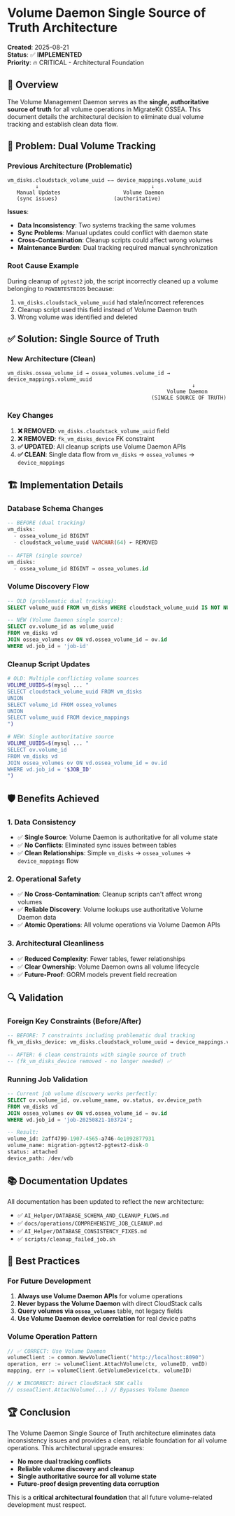 # Volume Daemon Single Source of Truth Architecture

**Created**: 2025-08-21  
**Status**: ✅ **IMPLEMENTED**  
**Priority**: 🔥 CRITICAL - Architectural Foundation

## 🎯 **Overview**

The Volume Management Daemon serves as the **single, authoritative source of truth** for all volume operations in MigrateKit OSSEA. This document details the architectural decision to eliminate dual volume tracking and establish clean data flow.

## 🚨 **Problem: Dual Volume Tracking**

### **Previous Architecture (Problematic)**
```
vm_disks.cloudstack_volume_uuid ←→ device_mappings.volume_uuid
         ↓                                    ↓
   Manual Updates                    Volume Daemon
   (sync issues)                  (authoritative)
```

**Issues**:
- **Data Inconsistency**: Two systems tracking the same volumes
- **Sync Problems**: Manual updates could conflict with daemon state
- **Cross-Contamination**: Cleanup scripts could affect wrong volumes
- **Maintenance Burden**: Dual tracking required manual synchronization

### **Root Cause Example**
During cleanup of `pgtest2` job, the script incorrectly cleaned up a volume belonging to `PGWINTESTBIOS` because:
1. `vm_disks.cloudstack_volume_uuid` had stale/incorrect references
2. Cleanup script used this field instead of Volume Daemon truth
3. Wrong volume was identified and deleted

## ✅ **Solution: Single Source of Truth**

### **New Architecture (Clean)**
```
vm_disks.ossea_volume_id → ossea_volumes.volume_id → device_mappings.volume_uuid
                                                           ↓
                                                   Volume Daemon
                                              (SINGLE SOURCE OF TRUTH)
```

### **Key Changes**
1. **❌ REMOVED**: `vm_disks.cloudstack_volume_uuid` field
2. **❌ REMOVED**: `fk_vm_disks_device` FK constraint
3. **✅ UPDATED**: All cleanup scripts use Volume Daemon APIs
4. **✅ CLEAN**: Single data flow from `vm_disks` → `ossea_volumes` → `device_mappings`

## 🏗️ **Implementation Details**

### **Database Schema Changes**
```sql
-- BEFORE (dual tracking)
vm_disks:
  - ossea_volume_id BIGINT
  - cloudstack_volume_uuid VARCHAR(64) ← REMOVED
  
-- AFTER (single source)
vm_disks:
  - ossea_volume_id BIGINT → ossea_volumes.id
```

### **Volume Discovery Flow**
```sql
-- OLD (problematic dual tracking):
SELECT volume_uuid FROM vm_disks WHERE cloudstack_volume_uuid IS NOT NULL

-- NEW (Volume Daemon single source):
SELECT ov.volume_id as volume_uuid 
FROM vm_disks vd 
JOIN ossea_volumes ov ON vd.ossea_volume_id = ov.id 
WHERE vd.job_id = 'job-id'
```

### **Cleanup Script Updates**
```bash
# OLD: Multiple conflicting volume sources
VOLUME_UUIDS=$(mysql ... "
SELECT cloudstack_volume_uuid FROM vm_disks
UNION
SELECT volume_id FROM ossea_volumes
UNION  
SELECT volume_uuid FROM device_mappings
")

# NEW: Single authoritative source
VOLUME_UUIDS=$(mysql ... "
SELECT ov.volume_id 
FROM vm_disks vd
JOIN ossea_volumes ov ON vd.ossea_volume_id = ov.id
WHERE vd.job_id = '$JOB_ID'
")
```

## 🛡️ **Benefits Achieved**

### **1. Data Consistency**
- ✅ **Single Source**: Volume Daemon is authoritative for all volume state
- ✅ **No Conflicts**: Eliminated sync issues between tables
- ✅ **Clean Relationships**: Simple `vm_disks` → `ossea_volumes` → `device_mappings` flow

### **2. Operational Safety**
- ✅ **No Cross-Contamination**: Cleanup scripts can't affect wrong volumes
- ✅ **Reliable Discovery**: Volume lookups use authoritative Volume Daemon data
- ✅ **Atomic Operations**: All volume operations via Volume Daemon APIs

### **3. Architectural Cleanliness**
- ✅ **Reduced Complexity**: Fewer tables, fewer relationships
- ✅ **Clear Ownership**: Volume Daemon owns all volume lifecycle
- ✅ **Future-Proof**: GORM models prevent field recreation

## 🔍 **Validation**

### **Foreign Key Constraints (Before/After)**
```sql
-- BEFORE: 7 constraints including problematic dual tracking
fk_vm_disks_device: vm_disks.cloudstack_volume_uuid → device_mappings.volume_uuid ❌

-- AFTER: 6 clean constraints with single source of truth
-- (fk_vm_disks_device removed - no longer needed) ✅
```

### **Running Job Validation**
```sql
-- Current job volume discovery works perfectly:
SELECT ov.volume_id, ov.volume_name, ov.status, ov.device_path 
FROM vm_disks vd 
JOIN ossea_volumes ov ON vd.ossea_volume_id = ov.id 
WHERE vd.job_id = 'job-20250821-103724';

-- Result:
volume_id: 2aff4799-1907-4565-a746-4e1092877931
volume_name: migration-pgtest2-pgtest2-disk-0
status: attached  
device_path: /dev/vdb
```

## 📚 **Documentation Updates**

All documentation has been updated to reflect the new architecture:
- ✅ `AI_Helper/DATABASE_SCHEMA_AND_CLEANUP_FLOWS.md`
- ✅ `docs/operations/COMPREHENSIVE_JOB_CLEANUP.md`
- ✅ `AI_Helper/DATABASE_CONSISTENCY_FIXES.md`
- ✅ `scripts/cleanup_failed_job.sh`

## 🎯 **Best Practices**

### **For Future Development**
1. **Always use Volume Daemon APIs** for volume operations
2. **Never bypass the Volume Daemon** with direct CloudStack calls
3. **Query volumes via `ossea_volumes`** table, not legacy fields
4. **Use Volume Daemon device correlation** for real device paths

### **Volume Operation Pattern**
```go
// ✅ CORRECT: Use Volume Daemon
volumeClient := common.NewVolumeClient("http://localhost:8090")
operation, err := volumeClient.AttachVolume(ctx, volumeID, vmID)
mapping, err := volumeClient.GetVolumeDevice(ctx, volumeID)

// ❌ INCORRECT: Direct CloudStack SDK calls
// osseaClient.AttachVolume(...) // Bypasses Volume Daemon
```

## 🏆 **Conclusion**

The Volume Daemon Single Source of Truth architecture eliminates data inconsistency issues and provides a clean, reliable foundation for all volume operations. This architectural upgrade ensures:

- **No more dual tracking conflicts**
- **Reliable volume discovery and cleanup**
- **Single authoritative source for all volume state**
- **Future-proof design preventing data corruption**

This is a **critical architectural foundation** that all future volume-related development must respect.
